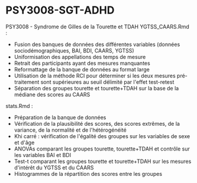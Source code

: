 # PSY3008-SGT-ADHD
PSY3008 - Syndrome de Gilles de la Tourette et TDAH 
YGTSS_CAARS.Rmd :
- Fusion des banques de données des différentes variables (données sociodémographiques, BAI, BDI, CAARS, YGTSS)
- Uniformisation des appellations des temps de mesure
- Retrait des participants ayant des mesures manquantes
- Reformattage de la banque de données au format large
- Utilisation de la méthode RCI pour déterminer si les deux mesures pré-traitement sont supérieures au seuil délimité par l'effet test-retest
- Séparation des groupes tourette et tourette+TDAH sur la base de la médiane des scores au CAARS

stats.Rmd :
- Préparation de la banque de données
- Vérification de la plausibilité des scores, des scores extrêmes, de la variance, de la normalité et de l'hétérogénéité
- Khi carré : vérification de l'égalité des groupes sur les variables de sexe et d'âge
- ANOVAs comparant les groupes tourette, tourette+TDAH et contrôle sur les variables BAI et BDI
- Test-t comparant les groupes tourette et tourette+TDAH sur les mesures d'intérêt du YGTSS et du CAARS
- Histogrammes de la répartition des scores entre les groupes
